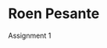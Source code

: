 <h1>Roen Pesante</h1>

<p><a herf "BasicWebDev/assignment1.html" target "blank">Assignment 1<a/</p>



